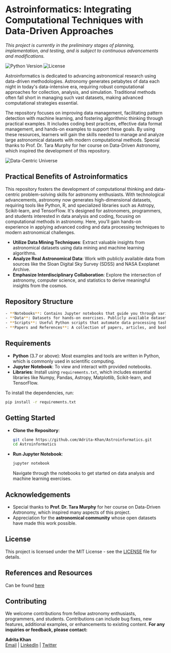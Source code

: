 
# Astroinformatics: Integrating Computational Techniques with Data-Driven Approaches
*This project is currently in the preliminary stages of planning, implementation, and testing, and is subject to continuous advancements and modifications.*

![Python Version](https://img.shields.io/badge/python-3.8%2B-blue.svg) ![License](https://img.shields.io/badge/license-MIT-blue.svg)  

Astroinformatics is dedicated to advancing astronomical research using data-driven methodologies. Astronomy generates petabytes of data each night in today's data-intensive era, requiring robust computational approaches for collection, analysis, and simulation. Traditional methods often fall short in managing such vast datasets, making advanced computational strategies essential.

The repository focuses on improving data management, facilitating pattern detection with machine learning, and fostering algorithmic thinking through practical examples. It includes coding best practices, effective data format management, and hands-on examples to support these goals. By using these resources, learners will gain the skills needed to manage and analyze large astronomical datasets with modern computational methods. Special thanks to Prof. Dr. Tara Murphy for her course on Data-Driven Astronomy, which inspired the development of this repository.

![Data-Centric Universe](https://payload.cargocollective.com/1/11/378963/5517488/data-centric_universe_o.jpg)

## Practical Benefits of Astroinformatics

This repository fosters the development of computational thinking and data-centric problem-solving skills for astronomy enthusiasts. With technological advancements, astronomy now generates high-dimensional datasets, requiring tools like Python, R, and specialized libraries such as Astropy, Scikit-learn, and TensorFlow. It's designed for astronomers, programmers, and students interested in data analysis and coding, focusing on computational methods in astronomy. Here, you'll gain hands-on experience in applying advanced coding and data processing techniques to modern astronomical challenges.

- **Utilize Data Mining Techniques**: Extract valuable insights from astronomical datasets using data mining and machine learning algorithms.
- **Analyze Real Astronomical Data**: Work with publicly available data from sources like the Sloan Digital Sky Survey (SDSS) and NASA Exoplanet Archive.
- **Emphasize Interdisciplinary Collaboration**: Explore the intersection of astronomy, computer science, and statistics to derive meaningful insights from the cosmos.


## Repository Structure
```bash
- **Notebooks**: Contains Jupyter notebooks that guide you through various examples and exercises related to astrophysics and computational astronomy.
- **Data**: Datasets for hands-on exercises. Publicly available datasets have been curated here for convenience.
- **Scripts**: Useful Python scripts that automate data processing tasks, visualize astronomical phenomena, and create simulations.
- **Papers and References**: A collection of papers, articles, and books for extended reading, providing a theoretical background to complement the practical exercises.
 ```


## Requirements

- **Python** (3.7 or above): Most examples and tools are written in Python, which is commonly used in scientific computing.
- **Jupyter Notebook**: To view and interact with provided notebooks.
- **Libraries**: Install using `requirements.txt`, which includes essential libraries like Numpy, Pandas, Astropy, Matplotlib, Scikit-learn, and TensorFlow.

To install the dependencies, run:
```sh
pip install -r requirements.txt
```

## Getting Started

- **Clone the Repository**:
  ```sh
  git clone https://github.com/Adrita-Khan/Astroinformatics.git
  cd Astroinformatics
  ```
- **Run Jupyter Notebook**:
  ```sh
  jupyter notebook
  ```
  Navigate through the notebooks to get started on data analysis and machine learning exercises.

## Acknowledgements

- Special thanks to **Prof. Dr. Tara Murphy** for her course on Data-Driven Astronomy, which inspired many aspects of this project.
- Appreciation for the **astronomical community** whose open datasets have made this work possible.

## License

This project is licensed under the MIT License - see the [LICENSE](LICENSE) file for details.

## References and Resources

Can be found [here](References%20and%20Resources/references_and_resources.md)



## Contributing

We welcome contributions from fellow astronomy enthusiasts, programmers, and students. Contributions can include bug fixes, new features, additional examples, or enhancements to existing content.
**For any inquiries or feedback, please contact:**

**Adrita Khan**  
[Email](mailto:adrita.khan.official@gmail.com) | [LinkedIn](https://www.linkedin.com/in/adrita-khan) | [Twitter](https://x.com/Adrita_)

